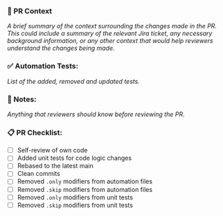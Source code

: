 ### 📖 PR Context

_A brief summary of the context surrounding the changes made in the PR. This could include a summary of the relevant Jira ticket, any necessary background information, or any other context that would help reviewers understand the changes being made._

### ✅ Automation Tests:

_List of the added, removed and updated tests._

### 📝 Notes:

_Anything that reviewers should know before reviewing the PR._

### 📋 PR Checklist:

- [ ] Self-review of own code
- [ ] Added unit tests for code logic changes
- [ ] Rebased to the latest main
- [ ] Clean commits
- [ ] Removed `.only` modifiers from automation files
- [ ] Removed `.skip` modifiers from automation files
- [ ] Removed `.only` modifiers from unit tests
- [ ] Removed `.skip` modifiers from unit tests
